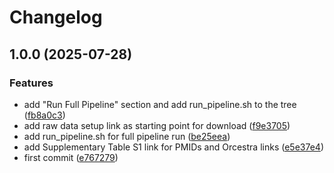 # Changelog

## 1.0.0 (2025-07-28)


### Features

* add "Run Full Pipeline" section and  add run_pipeline.sh to the tree ([fb8a0c3](https://github.com/bhklab/PredictIO-MV-Dist/commit/fb8a0c3850b6cc2e339aa43cd3f7466a12b82bd4))
* add raw data setup link as starting point for download ([f9e3705](https://github.com/bhklab/PredictIO-MV-Dist/commit/f9e37053996a558240522db93a557507fad72a35))
* add run_pipeline.sh for full pipeline run ([be25eea](https://github.com/bhklab/PredictIO-MV-Dist/commit/be25eea9367de9c3a05eb998a24a33cc2310ac5b))
* add Supplementary Table S1 link for PMIDs and Orcestra links ([e5e37e4](https://github.com/bhklab/PredictIO-MV-Dist/commit/e5e37e4fb1f0fb8309dc14bb08ba14f59c1d5674))
* first commit ([e767279](https://github.com/bhklab/PredictIO-MV-Dist/commit/e7672792322b5b125d9b4d30f4bec15fea9490e3))
